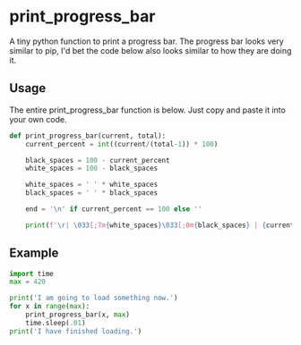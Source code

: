 <h1>print_progress_bar</h1>
<p>
    A tiny python function to print a progress bar. 
    The progress bar looks very similar to pip, I'd bet the code below also looks similar to how they are doing it.
</p>
<h2>Usage</h2>
<p>The entire print_progress_bar function is below. Just copy and paste it into your own code.</p>

```python
def print_progress_bar(current, total):
    current_percent = int((current/(total-1)) * 100)

    black_spaces = 100 - current_percent
    white_spaces = 100 - black_spaces

    white_spaces = ' ' * white_spaces
    black_spaces = ' ' * black_spaces

    end = '\n' if current_percent == 100 else ''

    print(f'\r| \033[;7m{white_spaces}\033[;0m{black_spaces} | {current_percent}%', end=end)
```

<h2>Example</h2>

```python
import time
max = 420

print('I am going to load something now.')
for x in range(max):
    print_progress_bar(x, max)
    time.sleep(.01)
print('I have finished loading.')
```